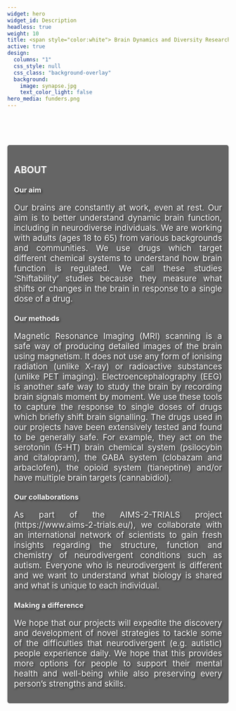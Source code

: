 ```yaml
---
widget: hero
widget_id: Description
headless: true
weight: 10
title: <span style="color:white"> Brain Dynamics and Diversity Research Group </span>
active: true
design:
  columns: "1"
  css_style: null
  css_class: "background-overlay"
  background:
    image: synapse.jpg
    text_color_light: false
hero_media: funders.png 
---
```

<br>
<br>
<br>
<br>

<section style="background-color: rgba(0, 0, 0, 0.6); padding: 15px; border-radius: 5px;">

## <span style="color:white;">ABOUT</span>

### <span style="color:white; text-shadow: 2px 2px 4px rgba(0, 0, 0, 0.7);">Our aim</span>

<p style="text-align: justify; color:white; font-size:14.0pt; text-shadow: 2px 2px 4px rgba(0, 0, 0, 0.7);">
Our brains are constantly at work, even at rest. Our aim is to better understand dynamic brain function, including in neurodiverse individuals. We are working with adults (ages 18 to 65) from various backgrounds and communities. We use drugs which target different chemical systems to understand how brain function is regulated. We call these studies ‘Shiftability’ studies because they measure what shifts or changes in the brain in response to a single dose of a drug.
</p>

### <span style="color:white; text-shadow: 2px 2px 4px rgba(0, 0, 0, 0.7);">Our methods</span>

<p style="text-align: justify; color:white; font-size:14.0pt; text-shadow: 2px 2px 4px rgba(0, 0, 0, 0.7);">
Magnetic Resonance Imaging (MRI) scanning is a safe way of producing detailed images of the brain using magnetism. It does not use any form of ionising radiation (unlike X-ray) or radioactive substances (unlike PET imaging). Electroencephalography (EEG) is another safe way to study the brain by recording brain signals moment by moment. We use these tools to capture the response to single doses of drugs which briefly shift brain signalling. The drugs used in our projects have been extensively tested and found to be generally safe. For example, they act on the serotonin (5-HT) brain chemical system (psilocybin and citalopram), the GABA system (clobazam and arbaclofen), the opioid system (tianeptine) and/or have multiple brain targets (cannabidiol).
</p>

### <span style="color:white; text-shadow: 2px 2px 4px rgba(0, 0, 0, 0.7);">Our collaborations</span>

<p style="text-align: justify; color:white; font-size:14.0pt; text-shadow: 2px 2px 4px rgba(0, 0, 0, 0.7);">
As part of the AIMS-2-TRIALS project (https://www.aims-2-trials.eu/), we collaborate with an international network of scientists to gain fresh insights regarding the structure, function and chemistry of neurodivergent conditions such as autism. Everyone who is neurodivergent is different and we want to understand what biology is shared and what is unique to each individual.
</p>

### <span style="color:white; text-shadow: 2px 2px 4px rgba(0, 0, 0, 0.7);">Making a difference</span>

<p style="text-align: justify; color:white; font-size:14.0pt; text-shadow: 2px 2px 4px rgba(0, 0, 0, 0.7);">
We hope that our projects will expedite the discovery and development of novel strategies to tackle some of the difficulties that neurodivergent (e.g. autistic) people experience daily. We hope that this provides more options for people to support their mental health and well-being while also preserving every person’s strengths and skills.
</p>

</section>
